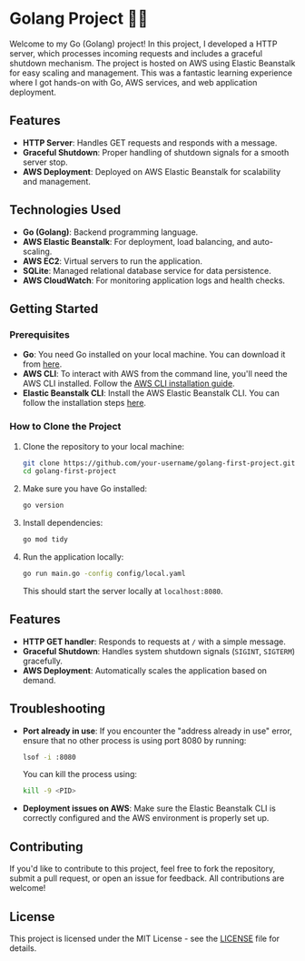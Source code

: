 # Golang Project 🚀🚀

Welcome to my Go (Golang) project! In this project, I developed a HTTP server, which processes incoming requests and includes a graceful shutdown mechanism. The project is hosted on AWS using Elastic Beanstalk for easy scaling and management. This was a fantastic learning experience where I got hands-on with Go, AWS services, and web application deployment.

## Features

- **HTTP Server**: Handles GET requests and responds with a message.
- **Graceful Shutdown**: Proper handling of shutdown signals for a smooth server stop.
- **AWS Deployment**: Deployed on AWS Elastic Beanstalk for scalability and management.

## Technologies Used

- **Go (Golang)**: Backend programming language.
- **AWS Elastic Beanstalk**: For deployment, load balancing, and auto-scaling.
- **AWS EC2**: Virtual servers to run the application.
- **SQLite**: Managed relational database service for data persistence.
- **AWS CloudWatch**: For monitoring application logs and health checks.

## Getting Started

### Prerequisites

- **Go**: You need Go installed on your local machine. You can download it from [here](https://golang.org/dl/).
- **AWS CLI**: To interact with AWS from the command line, you'll need the AWS CLI installed. Follow the [AWS CLI installation guide](https://docs.aws.amazon.com/cli/latest/userguide/install-cliv2.html).
- **Elastic Beanstalk CLI**: Install the AWS Elastic Beanstalk CLI. You can follow the installation steps [here](https://docs.aws.amazon.com/elasticbeanstalk/latest/dg/eb-cli3-install.html).

### How to Clone the Project

1. Clone the repository to your local machine:

    ```bash
    git clone https://github.com/your-username/golang-first-project.git
    cd golang-first-project
    ```

2. Make sure you have Go installed:

    ```bash
    go version
    ```

3. Install dependencies:

    ```bash
    go mod tidy
    ```

4. Run the application locally:

    ```bash
    go run main.go -config config/local.yaml
    ```

   This should start the server locally at `localhost:8080`.

## Features

- **HTTP GET handler**: Responds to requests at `/` with a simple message.
- **Graceful Shutdown**: Handles system shutdown signals (`SIGINT`, `SIGTERM`) gracefully.
- **AWS Deployment**: Automatically scales the application based on demand.

## Troubleshooting

- **Port already in use**: If you encounter the "address already in use" error, ensure that no other process is using port 8080 by running:

    ```bash
    lsof -i :8080
    ```

    You can kill the process using:

    ```bash
    kill -9 <PID>
    ```

- **Deployment issues on AWS**: Make sure the Elastic Beanstalk CLI is correctly configured and the AWS environment is properly set up.

## Contributing

If you'd like to contribute to this project, feel free to fork the repository, submit a pull request, or open an issue for feedback. All contributions are welcome!

## License

This project is licensed under the MIT License - see the [LICENSE](LICENSE) file for details.

